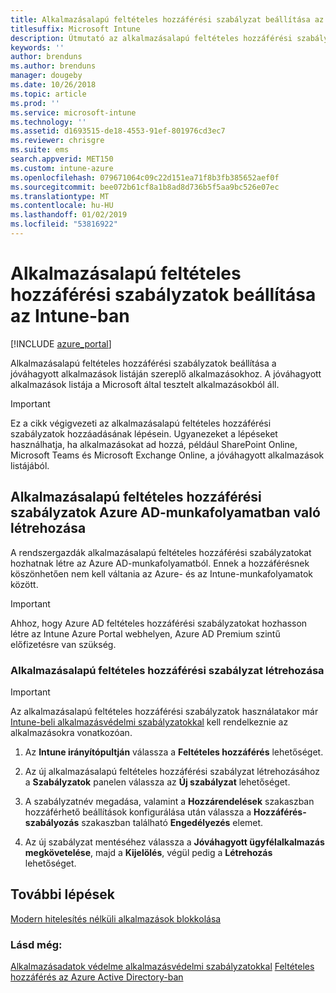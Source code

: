 ```yaml
---
title: Alkalmazásalapú feltételes hozzáférési szabályzat beállítása az Intune-ban
titlesuffix: Microsoft Intune
description: Útmutató az alkalmazásalapú feltételes hozzáférési szabályzatok Intune-ban való létrehozásához.
keywords: ''
author: brenduns
ms.author: brenduns
manager: dougeby
ms.date: 10/26/2018
ms.topic: article
ms.prod: ''
ms.service: microsoft-intune
ms.technology: ''
ms.assetid: d1693515-de18-4553-91ef-801976cd3ec7
ms.reviewer: chrisgre
ms.suite: ems
search.appverid: MET150
ms.custom: intune-azure
ms.openlocfilehash: 079671064c09c22d151ea71f8b3fb385652aef0f
ms.sourcegitcommit: bee072b61cf8a1b8ad8d736b5f5aa9bc526e07ec
ms.translationtype: MT
ms.contentlocale: hu-HU
ms.lasthandoff: 01/02/2019
ms.locfileid: "53816922"
---
```

# <a name="set-up-app-based-conditional-access-policies-with-intune"></a>Alkalmazásalapú feltételes hozzáférési szabályzatok beállítása az Intune-ban

[!INCLUDE [azure_portal](./includes/azure_portal.md)]

Alkalmazásalapú feltételes hozzáférési szabályzatok beállítása a jóváhagyott alkalmazások listáján szereplő alkalmazásokhoz. A jóváhagyott alkalmazások listája a Microsoft által tesztelt alkalmazásokból áll.

> [!IMPORTANT]
> Ez a cikk végigvezeti az alkalmazásalapú feltételes hozzáférési szabályzatok hozzáadásának lépésein. Ugyanezeket a lépéseket használhatja, ha alkalmazásokat ad hozzá, például SharePoint Online, Microsoft Teams és Microsoft Exchange Online, a jóváhagyott alkalmazások listájából.

## <a name="create-app-based-conditional-access-policies-in-azure-ad-workload"></a>Alkalmazásalapú feltételes hozzáférési szabályzatok Azure AD-munkafolyamatban való létrehozása

A rendszergazdák alkalmazásalapú feltételes hozzáférési szabályzatokat hozhatnak létre az Azure AD-munkafolyamatból. Ennek a hozzáférésnek köszönhetően nem kell váltania az Azure- és az Intune-munkafolyamatok között.

> [!IMPORTANT]
> Ahhoz, hogy Azure AD feltételes hozzáférési szabályzatokat hozhasson létre az Intune Azure Portal webhelyen, Azure AD Premium szintű előfizetésre van szükség.

### <a name="to-create-an-app-based-conditional-access-policy"></a>Alkalmazásalapú feltételes hozzáférési szabályzat létrehozása

> [!IMPORTANT]
> Az alkalmazásalapú feltételes hozzáférési szabályzatok használatakor már [Intune-beli alkalmazásvédelmi szabályzatokkal](app-protection-policies.md) kell rendelkeznie az alkalmazásokra vonatkozóan.

1. Az **Intune irányítópultján** válassza a **Feltételes hozzáférés** lehetőséget.

2. Az új alkalmazásalapú feltételes hozzáférési szabályzat létrehozásához a **Szabályzatok** panelen válassza az **Új szabályzat** lehetőséget.

4. A szabályzatnév megadása, valamint a **Hozzárendelések** szakaszban hozzáférhető beállítások konfigurálása után válassza a **Hozzáférés-szabályozás** szakaszban található **Engedélyezés** elemet.

5. Az új szabályzat mentéséhez válassza a **Jóváhagyott ügyfélalkalmazás megkövetelése**, majd a **Kijelölés**, végül pedig a **Létrehozás** lehetőséget.

## <a name="next-steps"></a>További lépések
[Modern hitelesítés nélküli alkalmazások blokkolása](app-modern-authentication-block.md)

### <a name="see-also"></a>Lásd még:

[Alkalmazásadatok védelme alkalmazásvédelmi szabályzatokkal](app-protection-policies.md)
[Feltételes hozzáférés az Azure Active Directory-ban](https://docs.microsoft.com/azure/active-directory/active-directory-conditional-access)
